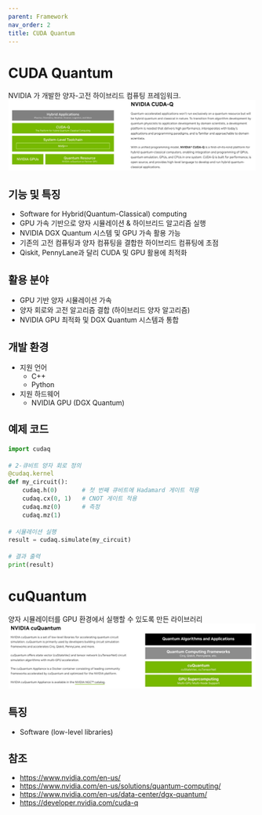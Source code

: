 ```yaml
---
parent: Framework
nav_order: 2
title: CUDA Quantum
---
```


# CUDA Quantum
NVIDIA 가 개발한 양자-고전 하이브리드 컴퓨팅 프레임워크.
![image](/assets/img/docs/quantum/NVIDIA_CUDA-Q.png)



## 기능 및 특징
- Software for Hybrid(Quantum-Classical) computing
- GPU 가속 기반으로 양자 시뮬레이션 & 하이브리드 알고리즘 실행
- NVIDIA DGX Quantum 시스템 및 GPU 가속 활용 가능
- 기존의 고전 컴퓨팅과 양자 컴퓨팅을 결합한 하이브리드 컴퓨팅에 초점 
- Qiskit, PennyLane과 달리 CUDA 및 GPU 활용에 최적화



## 활용 분야
- GPU 기반 양자 시뮬레이션 가속
- 양자 회로와 고전 알고리즘 결합 (하이브리드 양자 알고리즘)
- NVIDIA GPU 최적화 및 DGX Quantum 시스템과 통합



## 개발 환경
- 지원 언어
  - C++
  - Python
- 지원 하드웨어
  - NVIDIA GPU (DGX Quantum)



## 예제 코드
```python
import cudaq

# 2-큐비트 양자 회로 정의
@cudaq.kernel
def my_circuit():
    cudaq.h(0)       # 첫 번째 큐비트에 Hadamard 게이트 적용
    cudaq.cx(0, 1)   # CNOT 게이트 적용
    cudaq.mz(0)      # 측정
    cudaq.mz(1)

# 시뮬레이션 실행
result = cudaq.simulate(my_circuit)

# 결과 출력
print(result)
```



# cuQuantum
양자 시뮬레이터를 GPU 환경에서 실행할 수 있도록 만든 라이브러리
![image](/assets/img/docs/quantum/NVIDIA_cuQuantum.png)



## 특징
- Software (low-level libraries)



## 참조
- https://www.nvidia.com/en-us/
- https://www.nvidia.com/en-us/solutions/quantum-computing/
- https://www.nvidia.com/en-us/data-center/dgx-quantum/
- https://developer.nvidia.com/cuda-q
